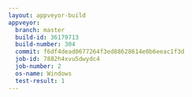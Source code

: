 ```yaml
---
layout: appveyor-build
appveyor:
  branch: master
  build-id: 36179713
  build-number: 304
  commit: f6df4dead0677264f3ed88628614e0b6eeac1f3d
  job-id: 7882h4xvu5dwydc4
  job-number: 2
  os-name: Windows
  test-result: 1
---
```

